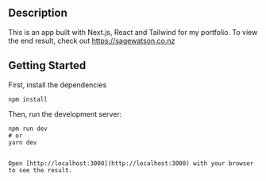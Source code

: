 ## Description 

This is an app built with Next.js, React and Tailwind for my portfolio. To view the end result, check out https://sagewatson.co.nz

## Getting Started

First, install the dependencies 
```
npm install
```

Then, run the development server:

```
npm run dev
# or
yarn dev
```


```

Open [http://localhost:3000](http://localhost:3000) with your browser to see the result.


